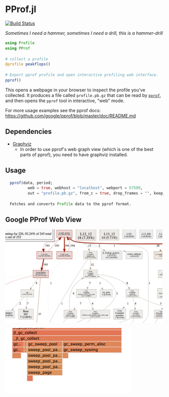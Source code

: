 # PProf.jl

[![Build Status](https://travis-ci.com/vchuravy/PProf.jl.svg?branch=master)](https://travis-ci.com/vchuravy/PProf.jl)


*Sometimes I need a hammer, sometimes I need a drill, this is a hammer-drill*

```julia
using Profile
using PProf

# collect a profile
@profile peakflops()

# Export pprof profile and open interactive profiling web interface.
pprof()
```

This opens a webpage in your browser to inspect the profile you've collected. It produces a file called `profile.pb.gz` that can be read by [`pprof`](https://github.com/google/pprof), and then opens the `pprof` tool in interactive, "web" mode.

For more usage examples see the pprof docs: https://github.com/google/pprof/blob/master/doc/README.md

## Dependencies
- [Graphviz](https://www.graphviz.org/)
    - In order to use pprof's web graph view (which is one of the best parts of pprof), you need to have graphviz installed.

## Usage
```julia
  pprof(data, period;
          web = true, webhost = "localhost", webport = 57599,
          out = "profile.pb.gz", from_c = true, drop_frames = "", keep_frames = "")

  Fetches and converts Profile data to the pprof format.
```

## Google PProf Web View
<img width=500px src="docs/graph.png" alt="graph"/>

!["flamegraph"](docs/flamegraph.png)
